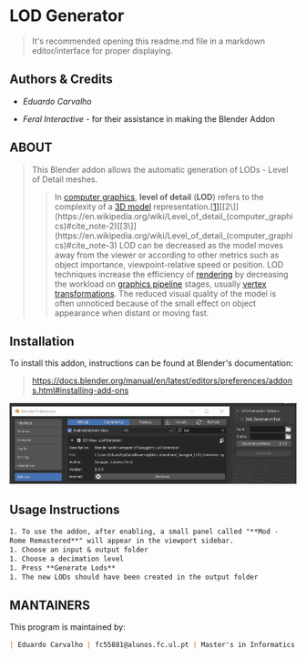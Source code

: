 # LOD Generator

> It's recommended opening this readme.md file in a markdown editor/interface for proper displaying.



## Authors & Credits

- *Eduardo Carvalho*

- *Feral Interactive* - for their assistance in making the Blender Addon

  

ABOUT
---------------

> This Blender addon allows the automatic generation of LODs - Level of Detail meshes.
>
> > In [computer graphics](https://en.wikipedia.org/wiki/Computer_graphics), **level of detail** (**LOD**) refers to the complexity of a [3D model](https://en.wikipedia.org/wiki/3D_model) representation.[[1\]](https://en.wikipedia.org/wiki/Level_of_detail_(computer_graphics)#cite_note-1)[[2\]](https://en.wikipedia.org/wiki/Level_of_detail_(computer_graphics)#cite_note-2)[[3\]](https://en.wikipedia.org/wiki/Level_of_detail_(computer_graphics)#cite_note-3) LOD can be decreased as the model moves away from the viewer or  according to other metrics such as object importance, viewpoint-relative speed or position. LOD techniques increase the efficiency of [rendering](https://en.wikipedia.org/wiki/Rendering_(computer_graphics)) by decreasing the workload on [graphics pipeline](https://en.wikipedia.org/wiki/Graphics_pipeline) stages, usually [vertex transformations](https://en.wikipedia.org/wiki/Vertex_transformations). The reduced visual quality of the model is often unnoticed because of  the small effect on object appearance when distant or moving fast.

Installation
---------------

To install this addon, instructions can be found at Blender's documentation:

> https://docs.blender.org/manual/en/latest/editors/preferences/addons.html#installing-add-ons

![Installation](images/addon_installation.png)

## Usage Instructions

	1. To use the addon, after enabling, a small panel called "**Mod - Rome Remastered**" will appear in the viewport sidebar.
	1. Choose an input & output folder
	1. Choose a decimation level
	1. Press **Generate Lods**
	1. The new LODs should have been created in the output folder

MANTAINERS
---------------

This program is maintained by:

```markdown
| Eduardo Carvalho | fc55881@alunos.fc.ul.pt | Master's in Informatics | FCUL |
```
